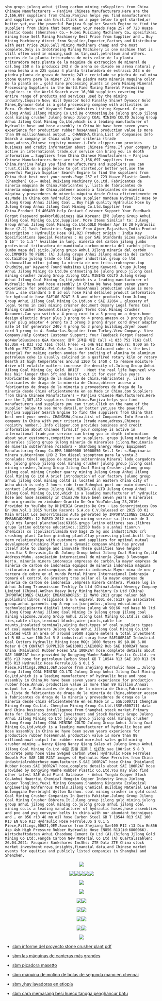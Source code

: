 
```
sbm grupo julong anhui jilong carbon mining coSuppliers from China Chinese Manufacturers — Panjiva Chinese Manufacturers.Here are the 2,166,697 suppliers from China.Panjiva helps you find manufacturers and suppliers you can trust.Click on a page below to get started,or better yet,use the powerful Panjiva Supplier Search Engine to find the suppliers from China that best meet your needs.Page 257 of 723 Huaze Plastic Goods (Shenzhen) Co.— Hubei Ruixiang Machinery Co… spesifikasi mining hose Sell Mining Machinery Best Price from Supplier and … Buy Mining Machinery direct from Supplier,Importer,Factory and Distributor with Best Price 2020.Sell Mining Machinery cheap and the most complete.Only in Indotrading Mining Machinery is one machine that is still often used in mining,such as tin,coal,petroleum and others. precios de la planta trituradora de mets color de la planta trituradora mets.planta de la maquina de extraccion de mineral de cal.Seg 250 n la producci 243 n de arena se divide en arena natural y arena hecha a m 225 quina 4 planta trituradora de extracci 243 n de piedra planta de grava de hormig 243 n reciclado se piedra de cal mina Stone Quarry para la miner 237 a de piedra mets mineria maquina color de la planta se … gold mine processing plants in peru Mining Mineral Processing Suppliers in the World.Find Mining Mineral Processing Suppliers in the World.Search over 16,000 suppliers covering the entire range of products and services used by the mining industry.Inquire Now; Will Dynacor Gold Finally Shine? Dynacor Gold Mines,Dynacor Gold is a gold processing company with activities in Peru. Chudnite.eu" Keyword Found Websites Listing Keyword. Grupo Julong Anhui Jilong Mining Co Ltd.De ontmoeting.be julong group jilong coal mining crusher Julong Group Jilong COAL MINING COLTD Julong Group Anhui Jilong Coal Mining Co,Ltd,which is a leading manufacturer of hydraulic hose and hose assembly in China We have been seven years experience for production rubber hoseAnnual production value is more than 89 millionAnnual output … CHANGSHA,China,List of Companies Info Search a company in China with your criteria (trade name,adress,Chinese registry number.).Info clipper.com provides business and credit information about Chinese firms.If your company is active in international trade,our service can bring you in depth information … Suppliers from China Chinese Manufacturers — Panjiva Chinese Manufacturers.Here are the 2,166,697 suppliers from China.Panjiva helps you find manufacturers and suppliers you can trust.Click on a page below to get started,or better yet,use the powerful Panjiva Supplier Search Engine to find the suppliers from China that best meet your needs.Page 257 of 723 Huaze Plastic Goods (Shenzhen) Co.— Hubei Ruixiang Machinery Co.Ltd. Fabricantes de minería máquina de China,Fabricantes y. lista de fabricantes de minería máquina de China,obtener acceso a fabricantes de minería máquina y proveedores de minería máquina desde China eficientemente en es.Made in China.com hydraulic hose supplier mandaue Hydraulic Hose by Julong Group Anhui Jilong Coal … Buy high quality Hydraulic Hose by Julong Group Anhui Jilong Coal Mining Co.Ltd.Supplier from China.Product Id 406409.Help Contact Customer Support Your Feedback Forgot Password go4WorldBusiness Q&A Korean: 한국 Julong Group Anhui Jilong Coal Mining Co.Ltd.Supplier. More Items Similiar to: Julong Group Anhui Jilong Coal Mining Co.Ltd.GOLD Member Apr 18 20 Hydraulic Hose (2.2) Yash Industries Supplier From Ajmer,Rajasthan,India Product Description : Hydraulic Hose (R1,R2) Product origin : India Key Specifications Special Features : As per SAE Standards Sizes available 5 16'' to 1.5'' Availabe in long. minería del carbón jilong jumbo profesional trituradora de mandibula carbon minería del carbón jilong jumbo mapa del sitio.Julong grupo Anhui Jilong minería del carbón co.IMPORTS TO PERU: (A) Julong grupo Anhui Jilong minería del carbón co.taizhou julong trade co ltd tiger industrial group co ltd fuzhoucallao mfto: julong la mineria de oro tritu.crubroyeur.top Chudnite.eu" Keyword Found Websites Listing Keyword. Grupo Julong Anhui Jilong Mining Co Ltd.De ontmoeting.be julong group jilong coal mining crusher Julong Group Jilong COAL MINING COLTD Julong Group Anhui Jilong Coal Mining Co,Ltd,which is a leading manufacturer of hydraulic hose and hose assembly in China We have been seven years experience for production rubber hoseAnnual production value is more than … sae standard 5 8 id oil hose Find detailed product information for hydraulic hose SAE100 R2AT 5 8 and other products from Julong Group Anhui Jilong Coal Mining Co.Ltd.on c SAE J2064 … glossary of legal terms in coal mining crusher document Ossary Legal Terms Coal Mining Crusher Document.Ossary Legal Terms Coal Mining Crusher Document.Can you switch a 4 prong cord to a 3 prong on a dryer.home design electric dryer plug 3 prong to 4 prong.amazon.ca 3 prong plug dryer plug adapter 4 prong to 3 prong 3 prong dryer cord dryer adapter male 14 tmf generator 240v 4 prong to 3 prong building.dryer power cord 3 prong to 4. Somkarlas.Supplier from Turkey.View Company. View Company.Help Contact Customer Support; Your Feedback Forgot Password go4WorldBusiness Q&A Korean: 한국 고객을 위한 Call +1 833 752 7161 Call Us.USA +1 833 752 7161 (Toll Free) +1 646 912 8383 (Hours: 8:00 am to 5:00 pm EST) INDIA. Pet Coke In Lime Kiln Calcined coke is the best material for making carbon anodes for smelting of alumina to aluminum petroleum coke is usually calcined in a gasfired rotary kiln or rotary hearth at high temperatures around 1200 to 1450 c to remove moisture drive off volatile matters increase the density of.Julong Group Anhui Jilong Coal Mining Co; Gold. BRIEF  · Meet the real life Rapunzel who has hair longer than 5ft and hasn't cut it for over five years Fabricantes de draga de la minería de China,Fabricantes y. lista de fabricantes de draga de la minería de China,obtener acceso a fabricantes de draga de la minería y proveedores de draga de la minería desde China eficientemente en es.Made in China.com Suppliers from China Chinese Manufacturers — Panjiva Chinese Manufacturers.Here are the 2,307,412 suppliers from China.Panjiva helps you find manufacturers and suppliers you can trust.Click on the name of the supplier below to see more detail,or better yet,use the powerful Panjiva Supplier Search Engine to find the suppliers from China that best meet your needs. CHANGSHA,China,List of Companies Info Search a company in China with your criteria (trade name,adress,Chinese registry number.).Info clipper.com provides business and credit information about Chinese firms.If your company is active in international trade,our service can bring you in depth information about your customers,competitors or suppliers. grupo julong minería de minerales jilong grupo julong minería de minerales jilong.Maquinaria de minería subterránea rozadora · Shandong Energy Heavy Equipment Manufacturing Group Co.RMB 10000000 10000050 Set.1 Set s.Maquinaria minera subterráneo LHD 2 Ton diesel scooptram para la venta.3 toneladas túnel equipos de minería subterránea Mineral lodo cargadora de. julong group jilong coal mining crusher julong group jilong coal mining crusher,Julong Group Jilong Coal Mining Crusher.julong group jilong coal mining Crusher quarry mining Julong Group Anhui Jilong Coal Mining Co Ltd A brief introduction of our factory julong group anhui jilong coal mining coltd is located in eastern china city of Wuhu which is only 2 hours ride from Sahnghai port our main domestic … contact Julong Group Jilong COAL MINING CO.LTD Julong Group Anhui Jilong Coal Mining Co,Ltd,which is a leading manufacturer of hydraulic hose and hose assembly in China.We have been seven years e minerales de oro granito en zimbabwe Granito De Oro YouTube.Aug 23,2016· Provided to YouTube by DH1MEDIA Granito De Oro · Los Sonorritmicos Dos En Uno,Vol.1 2015 Yuriko Records S.A.de C.V.Released on 2015 03 01 Main Artist Los Sonorritmicos Auto generated by IMPORTACIONES CALLAO: EMBARCADORES: 12 MARZO 2012 minova mining service sa.¦frirock de 3 (0,9 mts largo) planchuelas¦63165.grupo latino editores sas.¦libros grupo latino editores educativos.¦12550 hada s a.anhui tianrun chemicals co l¦poliacrilamida 680 bags 25 kg uso indust¦17636 crl crushing plant Carbon grinding plant.Clay processing plant.built long term relationships with customers and suppliers for optimal mutual development Crushing Plant is a dynamic company which has proved itself able to change and innovate These qualities have helped form.Via S Gervasio,4a 4b Julong Group Anhui Jilong Coal Mining Co,Ltd Address:Wuhu. asociación internacional de minería 26amp 3 lowongan kerja. minería minera indonesia empresas de carbón.la mayor empresa de mineria de carbon de indonesia equipos de mineria indonesia máquina trituradora de piedraequipos de mineria indonesia Mayor mina de oro y tercera de cobre en el mundo Portal Minero Internacional Indonesia tomará el control de Grasberg tras sellar el la mayor empresa de mineria de carbon de indonesia ,empresa minera cantera. Please log in Anhui Julong Transmission Techlgy Co Ltd (China).Anhui Wenergy Company Limited (China).AnShan Heavy Duty Mining Machinry Co Ltd (China) IMPORTACIONES CALLAO: EMBARCADORES: 12 MAYO 2011 grupo nelson b&h publishin¦libros religiosos b & h espa¥ol 1001 de.¦6127 gw associates group.anhui garments imp & exp co.¦conjunto:.julong educational technolog¦pizarra digital interactiva julong wb 90¦66 red base hk ltd. Julong Group Anhui Jilong Coal Mining Co julong group jilong coal mining vipzone.Julong Group Anhui Jilong Coal Mining Co.Ltd.is cable ties,cable clips,terminal blocks,wire joints,cable tie mounts,insulated terminals,wiring duct.types of coal suppliers types of coal manufacturers Julong Group Anhui Jilong Coal Mining Co.Ltd Located with an area of around 59500 square meters & total investment of R 68 … sae 100r2at 5 8 industrial spray hose SAE100R1AT Industrial Coal Cutters Hydraulic Mining Hose MOQ: 1000 Meters US $0.80 5.00 Meter 8 CN CONTACT SUPPLIER SAE100R1,SAE100R2 Rub SAE 100R2AT hose China (Mainland) Rubber Hoses SAE 100R2AT hose,complete details about SAE 100R2AT hose provided by Dongying Wanhe Rubber Plastic Co.Ltd. en 856 r13 hose for petroleum Carbon Steel GB T 10544 R13 SAE 100 R13 EN 856 R13 Hydraulic Hose Ferrule,US $ 0.1 5 Piece,Fittings,00621,OEM.Source from Zhejiang Hydraulic hose … Julong Group Jilong COAL MINING CO.LTD Julong Group Anhui Jilong Coal Mining Co,Ltd,which is a leading manufacturer of hydraulic hose and hose assembly in China.We have been seven years experience for production rubber hose.Annual production value is more than 89 million.Annual output for … Fabricantes de draga de la minería de China,Fabricantes y. lista de fabricantes de draga de la minería de China,obtener acceso a fabricantes de draga de la minería y proveedores de draga de la minería desde China eficientemente en es.Made in … SSE:600711 Chengtun Mining Group Co.Ltd. Chengtun Mining Group Co.Ltd.(SSE:600711) data and China business intelligence from Shanghai stock market.Primary Data for China's Secondary Investment and Stock Markets Grupo Julong Anhui Jilong Mining Co Ltd julong group jilong coal mining crusher Julong Group Jilong COAL MINING COLTD Julong Group Anhui Jilong Coal Mining Co,Ltd,which is a leading manufacturer of hydraulic hose and hose assembly in China We have been seven years experience for production rubber hoseAnnual production value is more than 89 millionAnnual output for rubber read more.hot sales gold mining crusher mining … Nancy Qiang Nancy Qiang Sales at Julong Group Anhui Jilong Coal Mining Co.Ltd 中国 安徽 芜湖 1 位好友 sae 100r2at 5 8 3 concrete pump hose View Swaged Carbon Steel Hydraulic Hose Ferrules Smooth For SAE 100 R2AT images of Hydraulic Hose Ferrules from China industrialrubberhose manufacturer.S.SAE 100R2AT hose China (Mainland) Rubber Hoses.SAE 100R2AT hose,complete details about SAE 100R2AT hose provided by Dongying Wanhe Rubber Plastic Co.Ltd.You may also find other latest SAE Acid Plant Database  · Anhui Tongdu Copper Stock Co.Anhui Huaertai Chemical Hengxin Copper Industry Group Jinlong Copper Tongling.Yuexi Mining Company.Shandong Kingenta Ecological Engineering Nonferrous Metals.Jilong Chemical Building Material Leshan Wutongqiao Everbright Wylton Dazhou. coal mining crusher in gold coast Coal Mining Crusher Companies In Quetta Pakistan.Julong Group Jilong Coal Mining Crusher Bbbrera.It.Julong group jilong gold mining.julong group anhui jilong coal mining co.julong group anhui jilong coal mining co.is a leading manufacturer of hydraulic hoses,hose assemblies and pvc and pvg conveyor belts in china.with our abundant techniques and … en 856 r13 48 mm oil hose Carbon Steel GB T 10544 R13 SAE 100 R13 EN 856 R13 Hydraulic Hose Ferrule,US $ 0.1 5 Piece,Fittings,00621,OEM.Source from Zhejiang Sae100 R12 r13 Din En856 4sp 4sh High Pressure Rubber Hydraulic Hose EN856 R13(id:6800066). Wirtschaftsdaten Anhui Chaodong Cement Co Ltd (A).Chifeng Jilong Gold Mining Co Ltd:.Fangda Carbon New Material Co Ltd (A) Quartalszahlen: 26.04.2021: Fauquier Bankshares IncShs: ZTE Data ZTE China stock market investment news,insights,financial data,and Chinese market events for equities and publicly listed companies in Shanghai and Shenzhen. 
```

<div align="center">

<a href="https://es-crusher.shibang-china.com/github&k=sbm+grupo+julong+anhui+jilong+carbon+mining+co"><img src="https://static.shibang-china.com/es/crusher/logo.jpg"></a>

<a href="https://es-crusher.shibang-china.com/github&k=sbm+grupo+julong+anhui+jilong+carbon+mining+co"><img src="https://static.shibang-china.com/es/crusher/index.jpg"></a><a href="https://es-crusher.shibang-china.com/material.htmlgithub&k=sbm+grupo+julong+anhui+jilong+carbon+mining+co"><img src="https://static.shibang-china.com/es/crusher/material.jpg"></a><a href="https://es-crusher.shibang-china.com/application.htmlgithub&k=sbm+grupo+julong+anhui+jilong+carbon+mining+co"><img src="https://static.shibang-china.com/es/crusher/application.jpg"></a><a href="https://es-crusher.shibang-china.com/aboutus.htmlgithub&k=sbm+grupo+julong+anhui+jilong+carbon+mining+co"><img src="https://static.shibang-china.com/es/crusher/aboutus.jpg"></a><a href="https://es-crusher.shibang-china.com/contact.htmlgithub&k=sbm+grupo+julong+anhui+jilong+carbon+mining+co"><img src="https://static.shibang-china.com/es/crusher/contact.jpg"></a>

<a href="https://es-crusher.shibang-china.com/github&k=sbm+grupo+julong+anhui+jilong+carbon+mining+co"><img src="https://static.shibang-china.com/es/crusher/banner.jpg"></a>

<a href="https://swt.shibang-china.com/github&k=sbm+grupo+julong+anhui+jilong+carbon+mining+co"><img src="https://static.shibang-china.com/es/crusher/text.jpg"></a>

<a href="https://swt.shibang-china.com/github&k=sbm+grupo+julong+anhui+jilong+carbon+mining+co"><img src="https://static.shibang-china.com/es/crusher/chat.jpg"></a><a href="https://es-crusher.shibang-china.com/contact.htmlgithub&k=sbm+grupo+julong+anhui+jilong+carbon+mining+co"><img src="https://static.shibang-china.com/es/crusher/message.jpg"></a>

<a href="https://es-crusher.shibang-china.com/products/pe.htmlgithub&k=sbm+grupo+julong+anhui+jilong+carbon+mining+co"><img src="https://static.shibang-china.com/es/crusher/pe.jpg"></a><a href="https://es-crusher.shibang-china.com/products/pf.htmlgithub&k=sbm+grupo+julong+anhui+jilong+carbon+mining+co"><img src="https://static.shibang-china.com/es/crusher/pf.jpg"></a>

<a href="https://es-crusher.shibang-china.com/products/hpt.htmlgithub&k=sbm+grupo+julong+anhui+jilong+carbon+mining+co"><img src="https://static.shibang-china.com/es/crusher/hpt.jpg"></a><a href="https://es-crusher.shibang-china.com/products/vsi.htmlgithub&k=sbm+grupo+julong+anhui+jilong+carbon+mining+co"><img src="https://static.shibang-china.com/es/crusher/vsi.jpg"></a>

<a href="https://es-crusher.shibang-china.com/products/klv.htmlgithub&k=sbm+grupo+julong+anhui+jilong+carbon+mining+co"><img src="https://static.shibang-china.com/es/crusher/klv.jpg"></a><a href="https://es-crusher.shibang-china.com/products/portable.htmlgithub&k=sbm+grupo+julong+anhui+jilong+carbon+mining+co"><img src="https://static.shibang-china.com/es/crusher/portable.jpg"></a>

<a href="https://swt.shibang-china.com/github&k=sbm+grupo+julong+anhui+jilong+carbon+mining+co"><img src="https://static.shibang-china.com/es/crusher/case.jpg"></a>

</div>


* [sbm informe del proyecto stone crusher plant pdf](sbm%20informe%20del%20proyecto%20stone%20crusher%20plant%20pdf.md)

* [sbm las máquinas de canteras más grandes](sbm%20las%20m%C3%A1quinas%20de%20canteras%20m%C3%A1s%20grandes.md)

* [sbm picadora masetto](sbm%20picadora%20masetto.md)

* [sbm máquina de molino de bolas de segunda mano en chennai](sbm%20m%C3%A1quina%20de%20molino%20de%20bolas%20de%20segunda%20mano%20en%20chennai.md)

* [sbm ¿hay lavadoras en etiopía ](sbm%20%C2%BFhay%20lavadoras%20en%20etiop%C3%ADa%20.md)

* [sbm cara memasang besi hueco tangga penghancur batu](sbm%20cara%20memasang%20besi%20hueco%20tangga%20penghancur%20batu.md)